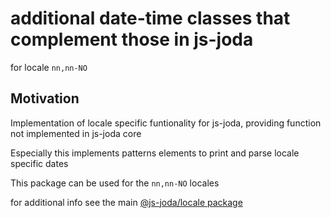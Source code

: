 # additional date-time classes that complement those in js-joda 

for locale `nn,nn-NO` 

## Motivation

Implementation of locale specific funtionality for js-joda, providing function not implemented in js-joda core

Especially this implements patterns elements to print and parse locale specific dates

This package can be used for the `nn,nn-NO` locales

for additional info see the main [@js-joda/locale package](https://www.npmjs.com/package/@js-joda/locale)
